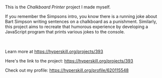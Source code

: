 This is the *Chalkboard Printer* project I made myself.


<p>If you remember the Simpsons intro, you know there is a running joke about Bart Simpson writing sentences on a chalkboard as a punishment. Similarly, this project aims to recreate that humorous experience by developing a JavaScript program that prints various jokes to the console. </p><br/><br/>Learn more at <a href="https://hyperskill.org/projects/393?utm_source=ide&utm_medium=ide&utm_campaign=ide&utm_content=project-card">https://hyperskill.org/projects/393</a>

Here's the link to the project: https://hyperskill.org/projects/393

Check out my profile: https://hyperskill.org/profile/620115548